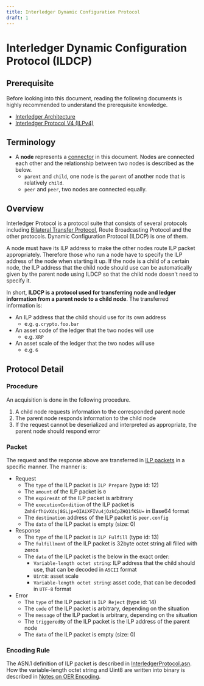 ```yaml
---
title: Interledger Dynamic Configuration Protocol
draft: 1
---
```


# Interledger Dynamic Configuration Protocol (ILDCP)

## Prerequisite
Before looking into this document, reading the following documents is highly recommended to understand the prerequisite knowledge.

- [Interledger Architecture](../0001-interledger-architecture/0001-interledger-architecture.md)
- [Interledger Protocol V4 (ILPv4)](../0027-interledger-protocol-4/0027-interledger-protocol-4.md)

## Terminology

- A **node** represents a [connector](../0001-interledger-architecture/0001-interledger-architecture.md#connectors) in this document. Nodes are connected each other and the relationship between two nodes is described as the below.
  - `parent` and `child`, one node is the `parent` of another node that is relatively `child`.
  - `peer` and `peer`, two nodes are connected equally.

## Overview
Interledger Protocol is a protocol suite that consists of several protocols including [Bilateral Transfer Protocol](../0023-bilateral-transfer-protocol/0023-bilateral-transfer-protocol.md), Route Broadcasting Protocol and the other protocols. Dynamic Configuration Protocol (ILDCP) is one of them.

A node must have its ILP address to make the other nodes route ILP packet appropriately. Therefore those who run a node have to specify the ILP address of the node when starting it up. If the node is a child of a certain node, the ILP address that the child node should use can be automatically given by the parent node using ILDCP so that the child node doesn't need to specify it.

In short, **ILDCP is a protocol used for transferring node and ledger information from a parent node to a child node**. The transferred information is:

- An ILP address that the child should use for its own address
  - e.g. `g.crypto.foo.bar`
- An asset code of the ledger that the two nodes will use
  - e.g. `XRP`
- An asset scale of the ledger that the two nodes will use
  - e.g. `6`

## Protocol Detail

### Procedure
An acquisition is done in the following procedure.

1. A child node requests information to the corresponded parent node
2. The parent node responds information to the child node
3. If the request cannot be deserialized and interpreted as appropriate, the parent node should respond error

### Packet
The request and the response above are transferred in [ILP packets](../0027-interledger-protocol-4/0027-interledger-protocol-4.md#specification) in a specific manner. The manner is:

- Request
  - The `type` of the ILP packet is `ILP Prepare` (type id: 12)
  - The `amount` of the ILP packet is `0`
  - The `expiresAt` of the ILP packet is arbitrary
  - The `executionCondition` of the ILP packet is `Zmh6rfhivXdsj8GLjp+OIAiXFIVu4jOzkCpZHQ1fKSU=` in Base64 format
  - The `destination` address of the ILP packet is `peer.config`
  - The `data` of the ILP packet is empty (size: 0)
- Response
  - The `type` of the ILP packet is `ILP Fulfill` (type id: 13)
  - The `fulfillment` of the ILP packet is 32byte octet string all filled with zeros
  - The `data` of the ILP packet is the below in the exact order:
    - `Variable-length octet string`: ILP address that the child should use, that can be decoded in `ASCII` format
    - `Uint8`: asset scale
    - `Variable-length octet string`: asset code, that can be decoded in `UTF-8` format
- Error
  - The `type` of the ILP packet is `ILP Reject` (type id: 14)
  - The `code` of the ILP packet is arbitrary, depending on the situation
  - The `message` of the ILP packet is arbitrary, depending on the situation
  - The `triggeredBy` of the ILP packet is the ILP address of the parent node
  - The `data` of the ILP packet is empty (size: 0)

### Encoding Rule
The ASN.1 definition of ILP packet is described in [InterledgerProtocol.asn](../asn1/InterledgerProtocol.asn). How the variable-length octet string and Uint8 are written into binary is described in [Notes on OER Encoding](../0030-notes-on-oer-encoding/0030-notes-on-oer-encoding.md).